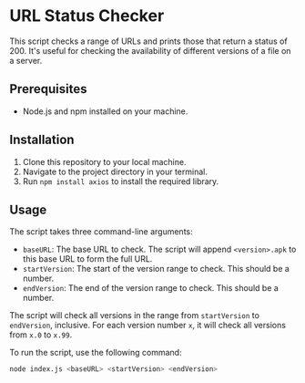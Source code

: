 # URL Status Checker

This script checks a range of URLs and prints those that return a status of 200. It's useful for checking the availability of different versions of a file on a server.

## Prerequisites

- Node.js and npm installed on your machine.

## Installation

1. Clone this repository to your local machine.
2. Navigate to the project directory in your terminal.
3. Run `npm install axios` to install the required library.

## Usage

The script takes three command-line arguments:

- `baseURL`: The base URL to check. The script will append `<version>.apk` to this base URL to form the full URL.
- `startVersion`: The start of the version range to check. This should be a number.
- `endVersion`: The end of the version range to check. This should be a number.

The script will check all versions in the range from `startVersion` to `endVersion`, inclusive. For each version number `x`, it will check all versions from `x.0` to `x.99`.

To run the script, use the following command:

```bash
node index.js <baseURL> <startVersion> <endVersion>
